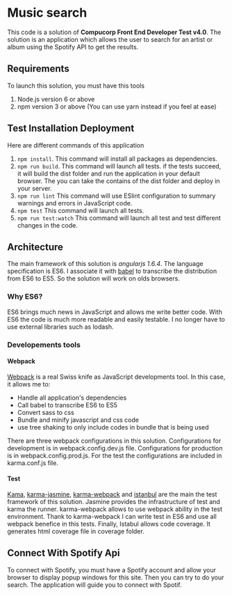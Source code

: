# Music search
This code is a solution of **Compucorp Front End Developer Test v4.0**. The solution is an application which allows the user to search for an artist or album using the Spotify API to get the results.

## Requirements
To launch this solution, you must have this tools
1. Node.js version 6 or above
2. npm version 3 or above (You can use yarn instead if you feel at ease)

## Test Installation Deployment
Here are different commands of this application 
1. `npm install`. This command will install all packages as dependencies.
2. `npm run build`. This command will launch all tests. if the tests succeed, it will build the dist folder and run the application in your default browser. The you can take the contains of the dist folder and deploy in your server. 
3. `npm run lint` This command will use ESlint configuration to summary warnings and errors in JavaScript code.
4. `npm test` This command will launch all tests.
5. `npm run test:watch` This command will launch all test and test different changes in the code.


## Architecture
The main framework of this solution is _angularjs 1.6.4_. The language specification is ES6. I associate it with [babel](https://babeljs.io/) to transcribe the distribution from ES6 to ES5. So the solution will work on olds browsers.

### Why ES6?
ES6 brings much news in JavaScript and allows me write better code. With ES6 the code is much more readable and easily testable. I no longer have to use external libraries such as lodash.

### Developements tools

#### Webpack
[Webpack](https://webpack.js.org/) is a real Swiss knife as JavaScript developments tool.
In this case, it allows me to:
- Handle all application's dependencies
- Call babel to transcribe ES6 to ES5
- Convert sass to css
- Bundle and minify javascript and css code
- use tree shaking to only include codes in bundle that is being used
 
There are three webpack configurations in this solution. Configurations for development is in webpack.config.dev.js file. Configurations for production is in webpack.config.prod.js. For the test the configurations are included in karma.conf.js file.

#### Test
[Kama](https://www.npmjs.com/package/karma), [karma-jasmine](https://www.npmjs.com/package/karma-jasmine), [karma-webpack](https://www.npmjs.com/package/karma-webpack) and [istanbul](https://www.npmjs.com/package/istanbul) are the main the test framework of this solution. Jasmine provides the infrastructure of test and karma the runner. karma-webpack allows to use webpack ability in the test environment. Thank to karma-webpack I can write test in ES6 and use all webpack benefice in this tests. Finally, Istabul allows code coverage. It generates html coverage file in coverage folder.

## Connect With Spotify Api
To connect with Spotify, you must have a Spotify account and allow your browser to display popup windows for this site. Then you can try to do your search. The application will guide you to connect with Spotif.
